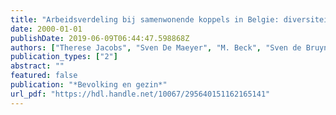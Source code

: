 ```yaml
---
title: "Arbeidsverdeling bij samenwonende koppels in Belgie: diversiteit en emancipatie"
date: 2000-01-01
publishDate: 2019-06-09T06:44:47.598868Z
authors: ["Therese Jacobs", "Sven De Maeyer", "M. Beck", "Sven de Bruyn"]
publication_types: ["2"]
abstract: ""
featured: false
publication: "*Bevolking en gezin*"
url_pdf: "https://hdl.handle.net/10067/295640151162165141"
---
```


